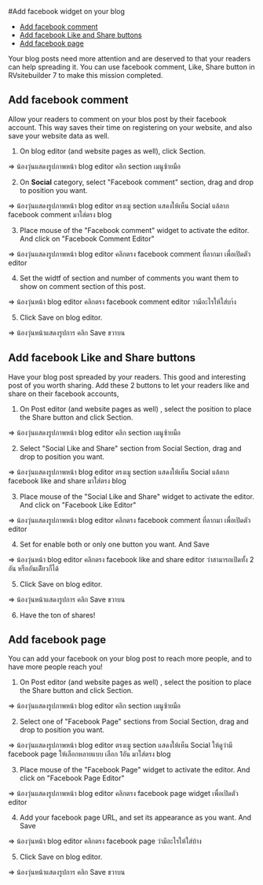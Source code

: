 #Add facebook widget on your blog

- [Add facebook comment](#add-facebook-comment)
- [Add facebook Like and Share buttons](#add-facebook-like-and-share-buttons)
- [Add facebook page](#add-facebook-page)

Your blog posts need more attention and are deserved to that your readers can help spreading it. You can use facebook comment, Like, Share button in RVsitebuilder 7 to make this mission completed.


## Add facebook comment

Allow your readers to comment on your blos post by their facebook account. This way saves their time on registering on your website, and also save your website data as well.

1. On blog editor (and website pages as well), click Section.

=> น้องวุ่นแสดงรูปภาพหน้า blog editor คลิก section เมนูซ้ายมือ

2. On **Social** category, select "Facebook comment" section, drag and drop to position you want.

=> น้องวุ่นแสดงรูปภาพหน้า blog editor ตรงเมู  section แสดงให้เห็น Social แล้ลาก facebook comment มาใส่ตรง blog
 
3. Place mouse of the "Facebook comment" widget to activate the editor. And click on "Facebook Comment Editor"

=> น้องวุ่นแสดงรูปภาพหน้า blog editor คลิกตรง facebook comment ที่ลากมา เพื่อเปิดตัว editor

4. Set the widtf of section and number of comments you want them to show on comment section of this post.

=> น้องวุ่นหน้า blog editor คลิกตรง facebook comment editor วามีอะไรให้ใส่บา้ง

5. Click Save on blog editor.

=> น้องวุ่นหน้าแสดงรูปการ คลิก Save ขวาบน


## Add facebook Like and Share buttons

Have your blog post spreaded by your readers. This good and interesting post of you worth sharing. Add these 2 buttons to let your readers like and share on their facebook accounts,

1. On Post editor (and website pages as well) , select the position to place the Share button and click Section.

=> น้องวุ่นแสดงรูปภาพหน้า blog editor คลิก section เมนูซ้ายมือ

2. Select "Social Like and Share" section from Social Section, drag and drop to position you want.

=> น้องวุ่นแสดงรูปภาพหน้า blog editor ตรงเมู  section แสดงให้เห็น Social แล้ลาก facebook like and share มาใส่ตรง blog

3. Place mouse of the "Social Like and Share" widget to activate the editor. And click on "Facebook Like Editor"

=> น้องวุ่นแสดงรูปภาพหน้า blog editor คลิกตรง facebook comment ที่ลากมา เพื่อเปิดตัว editor

4. Set for enable both or only one button you want. And Save

=> น้องวุ่นหน้า blog editor คลิกตรง facebook like and share editor ว่าสามารถเปิดทั้ง 2 อัน หรืออันเดีัยวก็ได้

5. Click Save on blog editor.

=> น้องวุ่นหน้าแสดงรูปการ คลิก Save ขวาบน

6. Have the ton of shares!


## Add facebook page

You can add your facebook on your blog post to reach more people, and to have more people reach you!

1. On Post editor (and website pages as well) , select the position to place the Share button and click Section.

=> น้องวุ่นแสดงรูปภาพหน้า blog editor คลิก section เมนูซ้ายมือ

2. Select one of "Facebook Page" sections from Social Section, drag and drop to position you want.

=> น้องวุ่นแสดงรูปภาพหน้า blog editor ตรงเมู  section แสดงให้เห็น Social ให้ดูว่ามี facebook page ให้เลือกหลายแบบ เลือก 1อัน มาใส่ตรง blog

3. Place mouse of the "Facebook Page" widget to activate the editor. And click on "Facebook Page Editor"

=> น้องวุ่นแสดงรูปภาพหน้า blog editor คลิกตรง facebook page widget เพื่อเปิดตัว editor

4. Add your facebook page URL, and set its appearance as you want. And Save

=> น้องวุ่นหน้า blog editor คลิกตรง facebook page ว่ามีอะไรให้ใส่บ้าง

5. Click Save on blog editor.

=> น้องวุ่นหน้าแสดงรูปการ คลิก Save ขวาบน
